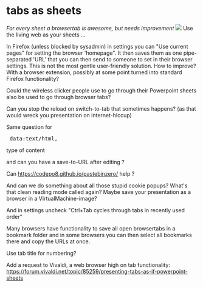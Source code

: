 # tabs as sheets
*For every sheet a browsertab is awesome, but needs improvement*
<img src="https://repository-images.githubusercontent.com/191587320/4e4fc780-583e-11eb-9d86-98cba0ebad61">
Use the living web as your sheets ...

In Firefox (unless blocked by sysadmin) in settings you can "Use current pages" for setting the browser 'homepage". It then saves them as one pipe-separated 'URL' that you can then send to someone to set in their browser settings.
This is not the most gentle user-friendly solution. How to improve? With a browser extension, possibly at some point turned into standard Firefox functionality?

Could the wireless clicker people use to go through their Powerpoint sheets also be used to go through browser tabs?

Can you stop the reload on switch-to-tab that sometimes happens? (as that would wreck you presentation on internet-hiccup)

Same question for

<pre> data:text/html, <html contenteditable> </pre>

type of content

and can you have a save-to-URL after editing ?

Can https://codepo8.github.io/pastebinzero/ help ?

And can we do something about all those stupid cookie popups? What's that clean reading mode called again?
Maybe save your presentation as a browser in a VirtualMachine-image?

And in settings uncheck "Ctrl+Tab cycles through tabs in recently used order"

Many browsers have functionality to save all open browsertabs in a bookmark folder and in some browsers you can then select all bookmarks there and copy the URLs at once.

Use tab title for numbering?

Add a request to Vivaldi, a web browser high on tab functionality: https://forum.vivaldi.net/topic/85259/presenting-tabs-as-if-powerpoint-sheets
